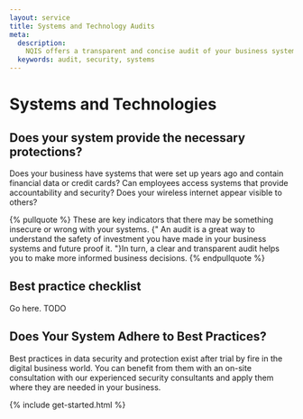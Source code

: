 ```yaml
---
layout: service
title: Systems and Technology Audits
meta:
  description:
    NQIS offers a transparent and concise audit of your business systems to identify business critical areas and missing safety measures.
  keywords: audit, security, systems
---
```


# Systems and Technologies

## Does your system provide the necessary protections?
Does your business have systems that were set up years ago and contain financial data or credit cards?  Can employees access systems that provide accountability and security?  Does your wireless internet appear visible to others?

{% pullquote %}
These are key indicators that there may be something insecure or wrong with your systems. {" An audit is a great way to understand the safety of investment you have made in your business systems and future proof it. "}In turn, a clear and transparent audit helps you to make more informed business decisions.
{% endpullquote %}

## Best practice checklist

Go here.
TODO

## Does Your System Adhere to Best Practices?

Best practices in data security and protection exist after trial by fire in the digital business world.  You can benefit from them with an on-site consultation with our experienced security consultants and apply them where they are needed in your business.



{% include get-started.html %}
